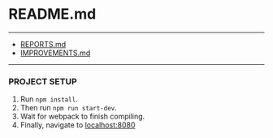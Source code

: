 # README.md
---

- [REPORTS.md](https://github.com/dev-vp/2021-hennge-challenge/blob/main/REPORT.md)
- [IMPROVEMENTS.md](https://github.com/dev-vp/2021-hennge-challenge/blob/main/IMPROVEMENTS.md)

---

### PROJECT SETUP
1. Run `npm install`.
2. Then run `npm run start-dev`.
3. Wait for webpack to finish compiling.
4. Finally, navigate to [localhost:8080](localhost:8080)
